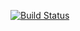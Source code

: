 [![Build Status](https://travis-ci.org/embark-framework/dapp-bin.svg?branch=develop)](https://travis-ci.org/embark-framework/dapp-bin)
